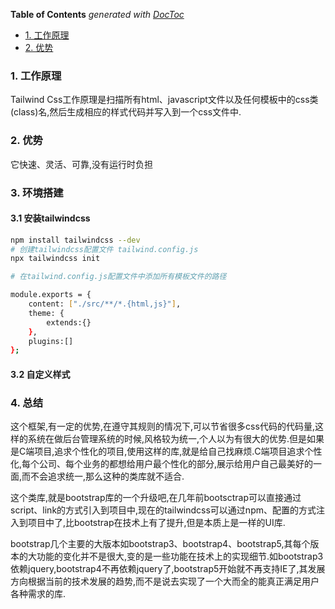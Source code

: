 <!-- START doctoc generated TOC please keep comment here to allow auto update -->
<!-- DON'T EDIT THIS SECTION, INSTEAD RE-RUN doctoc TO UPDATE -->
**Table of Contents**  *generated with [DocToc](https://github.com/thlorenz/doctoc)*

- [1. 工作原理](#1-%E5%B7%A5%E4%BD%9C%E5%8E%9F%E7%90%86)
- [2. 优势](#2-%E4%BC%98%E5%8A%BF)

<!-- END doctoc generated TOC please keep comment here to allow auto update -->

### 1. 工作原理

Tailwind Css工作原理是扫描所有html、javascript文件以及任何模板中的css类(class)名,然后生成相应的样式代码并写入到一个css文件中.

### 2. 优势

它快速、灵活、可靠,没有运行时负担

### 3. 环境搭建

#### 3.1 安装tailwindcss

```bash
npm install tailwindcss --dev
# 创建tailwindcss配置文件 tailwind.config.js
npx tailwindcss init

# 在tailwind.config.js配置文件中添加所有模板文件的路径

module.exports = {
    content: ["./src/**/*.{html,js}"],
    theme: {
        extends:{}
    },
    plugins:[]
};
```

#### 3.2 自定义样式

### 4. 总结

这个框架,有一定的优势,在遵守其规则的情况下,可以节省很多css代码的代码量,这样的系统在做后台管理系统的时候,风格较为统一,个人以为有很大的优势.但是如果是C端项目,追求个性化的项目,使用这样的库,就是给自己找麻烦.C端项目追求个性化,每个公司、每个业务的都想给用户最个性化的部分,展示给用户自己最美好的一面,而不会追求统一,那么这种的类库就不适合.

这个类库,就是bootstrap库的一个升级吧,在几年前bootsctrap可以直接通过script、link的方式引入到项目中,现在的tailwindcss可以通过npm、配置的方式注入到项目中了,比bootstrap在技术上有了提升,但是本质上是一样的UI库.

bootstrap几个主要的大版本如bootstrap3、bootstrap4、bootstrap5,其每个版本的大功能的变化并不是很大,变的是一些功能在技术上的实现细节.如bootstrap3依赖jquery,bootstrap4不再依赖jquery了,bootstrap5开始就不再支持IE了,其发展方向根据当前的技术发展的趋势,而不是说去实现了一个大而全的能真正满足用户各种需求的库.